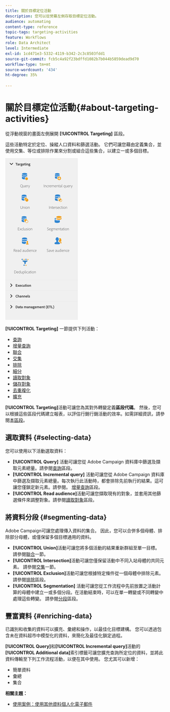 ```yaml
---
title: 關於目標定位活動
description: 您可以從熒幕左側存取目標定位活動。
audience: automating
content-type: reference
topic-tags: targeting-activities
feature: Workflows
role: Data Architect
level: Intermediate
exl-id: 1cd471e3-5332-4119-b342-2c3c8503fdd1
source-git-commit: fcb5c4a92f23bdffd1082b7b044b5859dead9d70
workflow-type: tm+mt
source-wordcount: '434'
ht-degree: 35%

---
```


# 關於目標定位活動{#about-targeting-activities}

從浮動視窗的畫面左側展開 **[!UICONTROL Targeting]** 區段。

這些活動特定於定位、操縱人口資料和篩選活動。 它們可讓您藉由定義集合，並使用交集、等位或排除作業來分割或組合這些集合，以建立一或多個目標。

![](assets/wkf_targeting_activities.png)

**[!UICONTROL Targeting]** 一節提供下列活動：

* [查詢](../../automating/using/query.md)
* [增量查詢](../../automating/using/incremental-query.md)
* [聯合](../../automating/using/union.md)
* [交集](../../automating/using/intersection.md)
* [排除](../../automating/using/exclusion.md)
* [細分](../../automating/using/segmentation.md)
* [讀取對象](../../automating/using/read-audience.md)
* [儲存對象](../../automating/using/save-audience.md)
* [去重複化](../../automating/using/deduplication.md)
* [擴充](../../automating/using/enrichment.md)

**[!UICONTROL Targeting]**&#x200B;活動可讓您為其對外轉變定義&#x200B;**區段代碼**。 然後，您可以根據這些區段代碼建立報表，以評估行銷行銷活動的效率。如需詳細資訊，請參閱[本區段](../../reporting/using/creating-a-report-workflow-segment.md)。

## 選取資料 {#selecting-data}

您可以使用以下活動選取資料：

* **[!UICONTROL Query]** 活動可讓您從 Adobe Campaign 資料庫中篩選及擷取元素總量。請參閱[查詢](../../automating/using/query.md)區段。
* **[!UICONTROL Incremental query]** 活動可讓您從 Adobe Campaign 資料庫中篩選及擷取元素總量。每次執行此活動時，都會排除先前執行的結果。這可讓您僅鎖定新元素。請參閱。 [增量查詢](../../automating/using/incremental-query.md)區段。
* **[!UICONTROL Read audience]**&#x200B;活動可讓您擷取現有的對象，並套用其他篩選條件來調整對象。請參閱[讀取對象](../../automating/using/read-audience.md)區段。

## 將資料分段 {#segmenting-data}

Adobe Campaign可讓您處理傳入資料的集合。 因此，您可以合併多個母體、排除部分母體，或僅保留多個目標通用的資料。

* **[!UICONTROL Union]**&#x200B;活動可讓您將多個活動的結果重新群組至單一目標。 請參閱[聯合](../../automating/using/union.md)一節。
* **[!UICONTROL Intersection]**&#x200B;活動可讓您僅保留活動中不同入站母體的共同元素。 請參閱[交集](../../automating/using/intersection.md)一節。
* **[!UICONTROL Exclusion]**&#x200B;活動可讓您根據特定條件從一個母體中排除元素。 請參閱[排除](../../automating/using/exclusion.md)區段。
* **[!UICONTROL Segmentation]** 活動可讓您從工作流程中先前放置之活動計算的母體中建立一或多個分段。在活動結束時，可以在單一轉變或不同轉變中處理這些轉變。 請參閱[分段](../../automating/using/segmentation.md)區段。

## 豐富資料 {#enriching-data}

已識別和收集的資料可以擴充、彙總和操作，以最佳化目標建構。 您可以透過包含未在資料超市中模型化的資料，來簡化及最佳化鎖定過程。

**[!UICONTROL Query]**&#x200B;和&#x200B;**[!UICONTROL Incremental query]**&#x200B;活動的&#x200B;**[!UICONTROL Additional data]**&#x200B;索引標籤可讓您擴充查詢所定位的資料，並將此資料傳輸至下列工作流程活動，以便在其中使用。 您尤其可以新增：

* 簡單資料
* 彙總
* 集合

**相關主題：**

* [使用案例：使用其他資料個人化電子郵件](../../automating/using/personalizing-email-with-additional-data.md)
